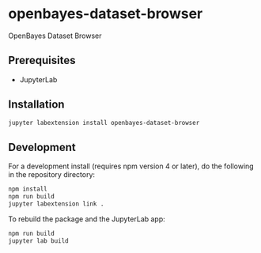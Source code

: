 # openbayes-dataset-browser

OpenBayes Dataset Browser


## Prerequisites

* JupyterLab

## Installation

```bash
jupyter labextension install openbayes-dataset-browser
```

## Development

For a development install (requires npm version 4 or later), do the following in the repository directory:

```bash
npm install
npm run build
jupyter labextension link .
```

To rebuild the package and the JupyterLab app:

```bash
npm run build
jupyter lab build
```

